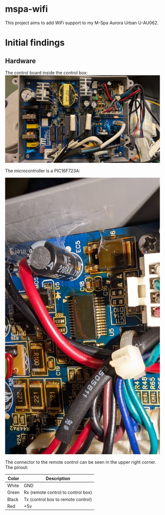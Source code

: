 # mspa-wifi

This project aims to add WiFi support to my M-Spa Aurora Urban U-AU062.

# Initial findings

## Hardware

The control board inside the control box:
![image](./images/control-box-pcb.jpg)

The microcontroller is a PIC16F723A:

![image](./images/control-box-pcb-pic16f723a.jpg)

The connector to the remote control can be seen in the upper right corner. The pinout:

| Color | Description                        |
|-------|------------------------------------|
| White | GND                                |
| Green | Rx (remote control to control box) |
| Black | Tx (control box to remote control) |
| Red   | +5v                                |
